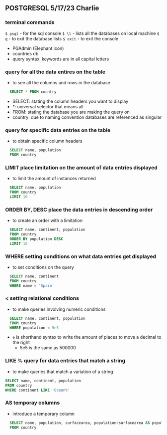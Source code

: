 ## POSTGRESQL 5/17/23 Charlie

### terminal commands
`$ psql` - for the sql console
`$ \l` - lists all the databases on local machine
`$ q` - to exit the database lists
`$ exit` - to exit the console

- PGAdmin (Elephant icon)
- countries db
- query syntax: keywords are in all capital letters

### query for all the data entires on the table
- to see all the columns and rows in the database
```sql
  SELECT * FROM country
```
  - SELECT: stating the column headers you want to display
  - *: universal selector that means all
  - FROM: stating the database you are making the query on
  - country: due to naming convention databases are referenced as singular

### query for specific data entries on the table
- to obtain specific column headers
```sql
  SELECT name, population
  FROM country
```

### LIMIT place limitation on the amount of data entries displayed
- to limit the amount of instances returned
```sql
  SELECT name, population
  FROM country
  LIMIT 10
```

### ORDER BY, DESC  place the data entries in descending order
- to create an order with a limitation
```sql
  SELECT name, continent, population
  FROM country
  ORDER BY population DESC
  LIMIT 10
```

### WHERE setting conditions on what data entries get displayed
- to set conditions on the query
```sql
  SELECT name, continent
  FROM country
  WHERE name = 'Spain'
```

### < setting relational conditions
- to make queries involving numeric conditions
```sql
  SELECT name, continent, population
  FROM country
  WHERE population < 5e5
```
- `e` is shorthand syntax to write the amount of places to move a decimal to the right
  - 5e5 is the same as 500000

### LIKE % query for data entries that match a string
- to make queries that match a variation of a string
```sql
SELECT name, continent, population
FROM country
WHERE continent LIKE 'Ocean%'
```

### AS temporay columns
- introduce a temporary column
```sql
  SELECT name, population, surfacearea, population/surfacearea AS population_density
  FROM country
```